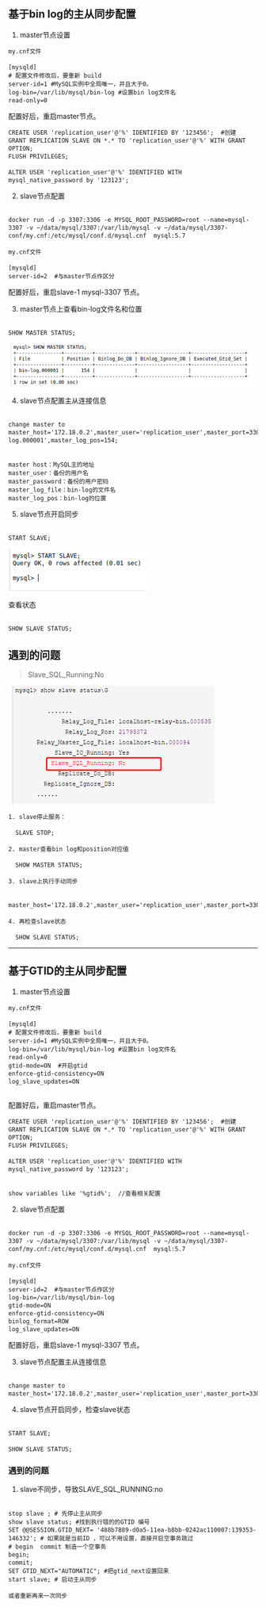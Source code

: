 ## 基于bin log的主从同步配置

1. master节点设置

```code
my.cnf文件

[mysqld]
# 配置文件修改后，要重新 build
server-id=1 #MySQL实例中全局唯一，并且大于0。
log-bin=/var/lib/mysql/bin-log #设置bin log文件名
read-only=0

```
配置好后，重启master节点。

```mysql
CREATE USER 'replication_user'@'%' IDENTIFIED BY '123456';  #创建
GRANT REPLICATION SLAVE ON *.* TO 'replication_user'@'%' WITH GRANT OPTION;
FLUSH PRIVILEGES;

ALTER USER 'replication_user'@'%' IDENTIFIED WITH mysql_native_password by '123123';

```

2. slave节点配置

```code

docker run -d -p 3307:3306 -e MYSQL_ROOT_PASSWORD=root --name=mysql-3307 -v ~/data/mysql/3307:/var/lib/mysql -v ~/data/mysql/3307-conf/my.cnf:/etc/mysql/conf.d/mysql.cnf  mysql:5.7

my.cnf文件

[mysqld]
server-id=2  #与master节点作区分

```
配置好后，重启slave-1 mysql-3307 节点。


3. master节点上查看bin-log文件名和位置

```mysql

SHOW MASTER STATUS;

```
![](assets/markdown-img-paste-20220511143749909.png)

4. slave节点配置主从连接信息

```mysql

change master to master_host='172.18.0.2',master_user='replication_user',master_port=3306,master_password='123123',master_log_file='bin-log.000001',master_log_pos=154;


master host：MySQL主的地址
master_user：备份的用户名
master_password：备份的用户密码
master_log_file：bin-log的文件名
master_log_pos：bin-log的位置
```
5. slave节点开启同步

```mysql

START SLAVE;

```
![](assets/markdown-img-paste-20220511144523233.png)

查看状态
```mysql

SHOW SLAVE STATUS;

```

## 遇到的问题

> Slave_SQL_Running:No

![](assets/markdown-img-paste-20220511150501652.png)

```
1. slave停止服务：

  SLAVE STOP;

2. master查看bin log和position对应值

  SHOW MASTER STATUS;

3. slave上执行手动同步

  master_host='172.18.0.2',master_user='replication_user',master_port=3306,master_password='123123',master_log_file='xxxxx',master_log_pos=xxxx;

4. 再检查slave状态

  SHOW SLAVE STATUS;
```

********************************************************************

## 基于GTID的主从同步配置

1. master节点设置

```code
my.cnf文件

[mysqld]
# 配置文件修改后，要重新 build
server-id=1 #MySQL实例中全局唯一，并且大于0。
log-bin=/var/lib/mysql/bin-log #设置bin log文件名
read-only=0
gtid-mode=ON  #开启gtid
enforce-gtid-consistency=ON
log_slave_updates=ON


```
配置好后，重启master节点。

```mysql
CREATE USER 'replication_user'@'%' IDENTIFIED BY '123456';  #创建
GRANT REPLICATION SLAVE ON *.* TO 'replication_user'@'%' WITH GRANT OPTION;
FLUSH PRIVILEGES;

ALTER USER 'replication_user'@'%' IDENTIFIED WITH mysql_native_password by '123123';


show variables like '%gtid%';  //查看相关配置

```

2. slave节点配置

```code

docker run -d -p 3307:3306 -e MYSQL_ROOT_PASSWORD=root --name=mysql-3307 -v ~/data/mysql/3307:/var/lib/mysql -v ~/data/mysql/3307-conf/my.cnf:/etc/mysql/conf.d/mysql.cnf  mysql:5.7

my.cnf文件

[mysqld]
server-id=2  #与master节点作区分
log-bin=/var/lib/mysql/bin-log
gtid-mode=ON
enforce-gtid-consistency=ON
binlog_format=ROW
log_slave_updates=ON
```
配置好后，重启slave-1 mysql-3307 节点。


3. slave节点配置主从连接信息

```mysql

change master to master_host='172.18.0.2',master_user='replication_user',master_port=3306,master_password='123123',,master_auto_position=1;

```
4. slave节点开启同步，检查slave状态

```mysql

START SLAVE;

SHOW SLAVE STATUS;
```

### 遇到的问题

1. slave不同步，导致SLAVE_SQL_RUNNING:no

```mysql

stop slave ; # 先停止主从同步
show slave status; #找到执行错的的GTID 编号
SET @@SESSION.GTID_NEXT= '488b7889-d0a5-11ea-b8bb-0242ac110007:139353-146332'; # 如果就是当前ID ，可以不用设置，直接开启空事务跳过
# begin  commit 制造一个空事务
begin;
commit;
SET GTID_NEXT="AUTOMATIC"; #把gtid_next设置回来
start slave; # 启动主从同步

或者重新再来一次同步

```
